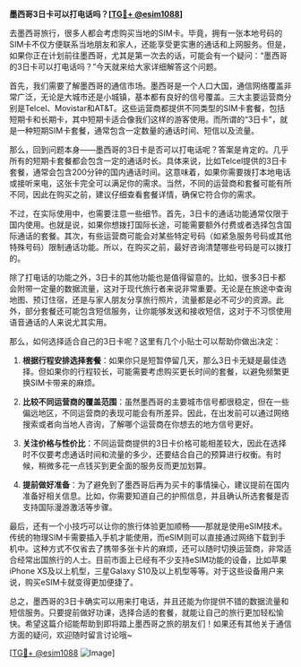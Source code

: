 **墨西哥3日卡可以打电话吗？[[TG💪+ @esim1088](https://t.me/s/esim1088)]**

去墨西哥旅行，很多人都会考虑购买当地的SIM卡。毕竟，拥有一张本地号码的SIM卡不仅方便联系当地朋友和家人，还能享受更实惠的通话和上网服务。但是，如果你正在计划前往墨西哥，尤其是第一次去的话，可能会有一个疑问：“墨西哥的3日卡可以打电话吗？”今天就来给大家详细解答这个问题。

首先，我们需要了解墨西哥的通信市场。墨西哥是一个人口大国，通信网络覆盖非常广泛，无论是大城市还是小城镇，基本都有良好的信号覆盖。三大主要运营商分别是Telcel、Movistar和AT&T。这些运营商都提供不同类型的SIM卡套餐，包括短期卡和长期卡，其中短期卡适合像我们这样的游客使用。而所谓的“3日卡”，就是一种短期SIM卡套餐，通常包含一定数量的通话时间、短信以及流量。

那么，回到问题本身——墨西哥的3日卡是否可以打电话呢？答案是肯定的。几乎所有的短期卡套餐都会包含一定的通话时长。具体来说，比如Telcel提供的3日卡套餐，通常会包含200分钟的国内通话时间。这意味着，如果你需要拨打本地电话或接听来电，这张卡完全可以满足你的需求。当然，不同的运营商和套餐可能有所不同，因此在购买之前，建议仔细查看套餐详情，确保它符合你的需求。

不过，在实际使用中，也需要注意一些细节。首先，3日卡的通话功能通常仅限于国内使用。也就是说，如果你想拨打国际长途，可能需要额外付费或者选择包含国际通话的套餐。其次，有些运营商可能会对某些特定号码（如紧急服务号码或其他特殊号码）限制通话功能。所以，在购买之前，最好咨询清楚哪些号码是可以拨打的。

除了打电话的功能之外，3日卡的其他功能也是值得留意的。比如，很多3日卡都会附带一定量的数据流量，这对于现代旅行者来说非常重要。无论是在旅途中查询地图、预订住宿，还是与家人朋友分享旅行照片，流量都是必不可少的资源。此外，部分套餐还可能包含短信服务，让你能够发送和接收短信，这对于不习惯使用语音通话的人来说尤其实用。

那么，如何选择适合自己的3日卡呢？这里有几个小贴士可以帮助你做出决定：

1. **根据行程安排选择套餐**：如果你只是短暂停留几天，那么3日卡无疑是最佳选择。但如果你的行程较长，可能需要考虑购买更长时间的套餐，以避免频繁更换SIM卡带来的麻烦。

2. **比较不同运营商的覆盖范围**：虽然墨西哥的主要城市信号都很稳定，但在一些偏远地区，不同运营商的表现可能会有所差异。因此，在出发前可以通过网络搜索或者向当地人咨询，了解哪个运营商在你想去的地方信号更好。

3. **关注价格与性价比**：不同运营商提供的3日卡价格可能相差较大，因此在选择时不仅要考虑通话时间和流量的多少，还要结合自己的预算进行权衡。有时候，稍微多花一点钱买到更全面的服务反而更加划算。

4. **提前做好准备**：为了避免到了墨西哥后再为买卡的事情操心，建议提前在国内准备好相关信息。比如，你需要知道自己的护照信息，并且确认所选套餐是否支持国际漫游激活等步骤。

最后，还有一个小技巧可以让你的旅行体验更加顺畅——那就是使用eSIM技术。传统的物理SIM卡需要插入手机才能使用，而eSIM则可以直接通过网络下载到手机中。这种方式不仅省去了携带多张卡片的麻烦，还可以随时切换运营商，非常适合经常出国旅行的人士。目前市面上已经有不少支持eSIM功能的设备，比如苹果iPhone XS及以上机型，三星Galaxy S10及以上机型等等。对于这些设备用户来说，购买eSIM卡就变得更加便捷了。

总之，墨西哥的3日卡确实可以用来打电话，并且还能为你提供不错的数据流量和短信服务。只要提前做好功课，选择合适的套餐，就能让自己的旅行更加轻松愉快。希望这篇介绍能帮助到即将踏上墨西哥之旅的朋友们！如果还有其他关于通信方面的疑问，欢迎随时留言讨论哦~

[[TG💪+ @esim1088](https://t.me/s/esim1088) ![Image](https://i.postimg.cc/4NQfJmqS/Snipaste-2025-05-13-00-14-12.png)]